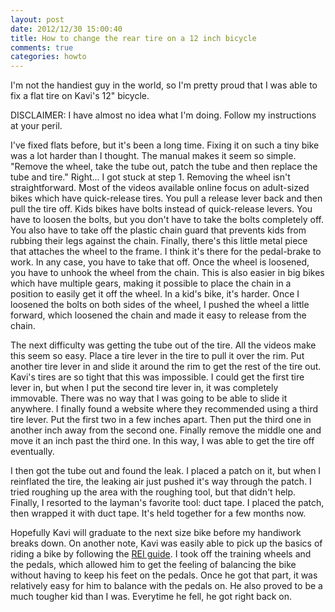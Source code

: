 ```yaml
---
layout: post
date: 2012/12/30 15:00:40
title: How to change the rear tire on a 12 inch bicycle
comments: true
categories: howto
---
```


I'm not the handiest guy in the world, so I'm pretty proud that I was
able to fix a flat tire on Kavi's 12" bicycle.

DISCLAIMER: I have almost no idea what I'm doing. Follow my
instructions at your peril.

I've fixed flats before, but it's been a long time. Fixing it on such
a tiny bike was a lot harder than I thought. The manual makes it seem
so simple. "Remove the wheel, take the tube out, patch the tube and
then replace the tube and tire." Right... I got stuck at step 1.
Removing the wheel isn't straightforward. Most of the videos available
online focus on adult-sized bikes which have quick-release tires. You
pull a release lever back and then pull the tire off. Kids bikes have
bolts instead of quick-release levers. You have to loosen the bolts,
but you don't have to take the bolts completely off. You also have to
take off the plastic chain guard that prevents kids from rubbing their
legs against the chain. Finally, there's this little metal piece that
attaches the wheel to the frame. I think it's there for the
pedal-brake to work. In any case, you have to take that off. Once the
wheel is loosened, you have to unhook the wheel from the chain. This
is also easier in big bikes which have multiple gears, making it
possible to place the chain in a position to easily get it off the
wheel. In a kid's bike, it's harder. Once I loosened the bolts on both
sides of the wheel, I pushed the wheel a little forward, which
loosened the chain and made it easy to release from the chain.

The next difficulty was getting the tube out of the tire. All the
videos make this seem so easy. Place a tire lever in the tire to pull
it over the rim. Put another tire lever in and slide it around the rim
to get the rest of the tire out. Kavi's tires are so tight that this
was impossible. I could get the first tire lever in, but when I put
the second tire lever in, it was completely immovable. There was no
way that I was going to be able to slide it anywhere. I finally found
a website where they recommended using a third tire lever. Put the
first two in a few inches apart. Then put the third one in another
inch away from the second one. Finally remove the middle one and move
it an inch past the third one. In this way, I was able to get the tire
off eventually.

I then got the tube out and found the leak. I placed a patch on it,
but when I reinflated the tire, the leaking air just pushed it's way
through the patch. I tried roughing up the area with the roughing
tool, but that didn't help. Finally, I resorted to the layman's
favorite tool: duct tape. I placed the patch, then wrapped it with
duct tape. It's held together for a few months now.

Hopefully Kavi will graduate to the next size bike before my handiwork
breaks down. On another note, Kavi was easily able to pick up the
basics of riding a bike by following the
[REI guide](http://www.rei.com/learn/expert-advice/teach-child-to-ride-a-bike.html).
I took off the training wheels and the pedals, which allowed him to
get the feeling of balancing the bike without having to keep his feet
on the pedals. Once he got that part, it was relatively easy for him
to balance with the pedals on. He also proved to be a much tougher kid
than I was. Everytime he fell, he got right back on.
